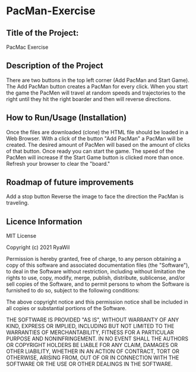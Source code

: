 # PacMan-Exercise


## Title of the Project: 
PacMac Exercise

## Description of the Project
There are two buttons in the top left corner (Add PacMan and Start Game). The Add PacMan button creates a PacMan for every click. When you start the game the PacMen will travel at random speeds and trajectories to the right until they hit the right boarder and then will reverse directions.

## How to Run/Usage (Installation)
Once the files are downloaded (clone) the HTML file should be loaded in a Web Browser. With a click of the button "Add PacMan" a PacMan will be created. The desired amount of PacMen will based on the amount of clicks of that button. Once ready you can start the game. The speed of the PacMen will increase if the Start Game button is clicked more than once. Refresh your browser to clear the "board."

## Roadmap of future improvements
Add a stop button
Reverse the image to face the direction the PacMan is traveling.


## Licence Information
MIT License

Copyright (c) 2021 RyaWil

Permission is hereby granted, free of charge, to any person obtaining a copy
of this software and associated documentation files (the "Software"), to deal
in the Software without restriction, including without limitation the rights
to use, copy, modify, merge, publish, distribute, sublicense, and/or sell
copies of the Software, and to permit persons to whom the Software is
furnished to do so, subject to the following conditions:

The above copyright notice and this permission notice shall be included in all
copies or substantial portions of the Software.

THE SOFTWARE IS PROVIDED "AS IS", WITHOUT WARRANTY OF ANY KIND, EXPRESS OR
IMPLIED, INCLUDING BUT NOT LIMITED TO THE WARRANTIES OF MERCHANTABILITY,
FITNESS FOR A PARTICULAR PURPOSE AND NONINFRINGEMENT. IN NO EVENT SHALL THE
AUTHORS OR COPYRIGHT HOLDERS BE LIABLE FOR ANY CLAIM, DAMAGES OR OTHER
LIABILITY, WHETHER IN AN ACTION OF CONTRACT, TORT OR OTHERWISE, ARISING FROM,
OUT OF OR IN CONNECTION WITH THE SOFTWARE OR THE USE OR OTHER DEALINGS IN THE
SOFTWARE.

